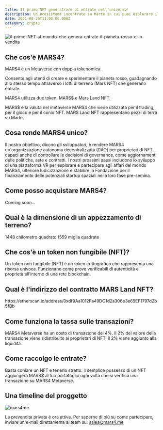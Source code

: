 ```yaml
---
title: Il primo NFT generatrore di entrate nell'universo!
description: Un ecosistema incentrato su Marte in cui puoi esplorare il pianeta utilizzando la realtà virtuale, puoi possedere e personalizzare la tua proprietà terriera e persino raccogliere i frutti del primo NFT(Token non fungibile) al mondo che genera entrate!
date: 2021-08-26T11:00:00.000Z
category: crypto
---
```


<img src="/il-primo-NFT-al-mondo-che-genera-entrate-il-pianeta-rosso-e-in-vendita.jpg" alt="il-primo-NFT-al-mondo-che-genera-entrate-il-pianeta-rosso-e-in-vendita" />

<h2>Che cos'è MARS4?</h2>
MARS4 è un Metaverse con doppia tokenomica.

Consente agli utenti di creare e sperimentare il pianeta rosso, guadagnando allo stesso tempo attraverso i lotti di terreno (Mars NFT) che generano entrate.

MARS4 utilizza due token: MARS$ e Mars Land NFT.

MARS$ è la valuta nel metaverse MARS4 che viene utilizzata per il trading, per il gioco e per il conio NFT. MARS Land NFT rappresentano pezzi di terra su Marte.

<h2>Cosa rende MARS4 unico?</h2>
Il nostro obiettivo, dicono gli sviluppatori, è rendere MARS4 un'organizzazione autonoma decentralizzata (DAO) per proprietari di NFT capaci anche di controllare le decisioni di governance, come aggiornamenti delle politiche, aste e contratti. I nostri prossimi passi includono lo sviluppo di una piattaforma VR per esplorare e partecipare agli affari del mondo MARS4, ulteriore ludicizzazione e stabilire la Fondazione per il finanziamento delle potenziali startup spaziali nella loro fase pre-semina.

<h2>Come posso acquistare MARS4?</h2>
Coming soon...

<h2>Qual è la dimensione di un appezzamento di terreno?</h2>
1448 chilometro quadrato (559 miglia quadrate

<h2>Che cos'è un token non fungibile (NFT)?</h2>
Un token non fungibile (NFT) è un token crittografico che rappresenta una risorsa univoca. Funzionano come prove verificabili di autenticità e proprietà all'interno di una rete blockchain.

<h2>Qual è l'indirizzo del contratto MARS Land NFT?</h2>
https://etherscan.io/address/0xdf9Aa1012Fa49DC1d2a306e3e65EF1797d2b5fBb

<h2>Come funziona la tassa sulle transazioni?</h2>
MARS4 Metaverse ha un costo di transazione del 4%. Il 2% del valore della transazione viene ridistribuito ai proprietari di NFT, il 2% viene aggiunto alla liquidità. 

<h2>Come raccolgo le entrate?</h2>
Basta coniare un NFT e tenerlo stretto. Il semplice possesso di un NFT aggiungerà MARS$ al tuo portafoglio ogni volta che si verifica una transazione su MARS4 Metaverse.

<h2>Una timeline del proggetto</h2>
<img src="https://static.wixstatic.com/media/a040e4_1f2bc4e8b1ef4e78a4d10ef0acf1c95d~mv2.png/v1/fill/w_930,h_460,al_c,q_90,usm_0.66_1.00_0.01/roadmap-v2.webp" alt="mars4me" />


La prevendita privata è ora attiva. Per saperne di più su come partecipare, inviare un'e-mail direttamente al team su: sales@mars4.me